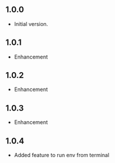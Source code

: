 ## 1.0.0

- Initial version.

## 1.0.1

- Enhancement

## 1.0.2

- Enhancement

## 1.0.3

- Enhancement

## 1.0.4

- Added feature to run env from terminal
